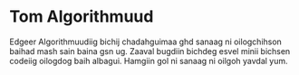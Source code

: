 # Tom Algorithmuud

Edgeer Algorithmuudiig bichij chadahguimaa ghd sanaag ni oilogchihson baihad mash sain baina gsn ug. Zaaval bugdiin bichdeg esvel minii bichsen codeiig oilogdog baih albagui. Hamgiin gol ni sanaag ni oilgoh yavdal yum.
